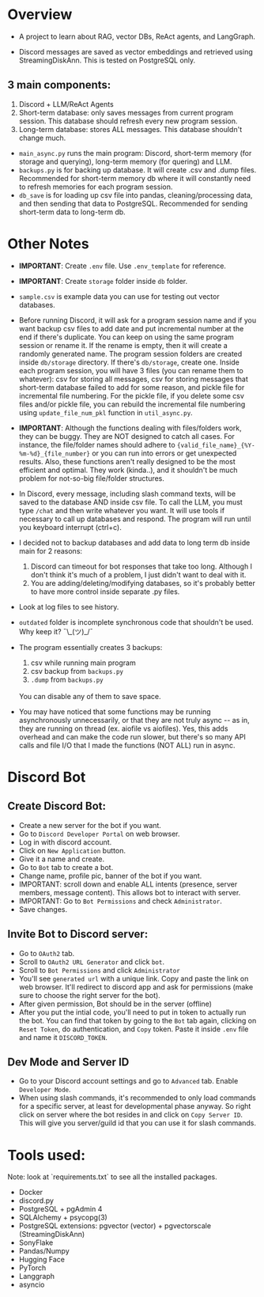 <h1>Overview</h1>

- A project to learn about RAG, vector DBs, ReAct agents, and LangGraph.

- Discord messages are saved as vector embeddings and retrieved using StreamingDiskAnn. This is tested on PostgreSQL only.


<h2>3 main components:</h2>

1. Discord + LLM/ReAct Agents
2. Short-term database: only saves messages from current program session. This database should refresh every new program session.
3. Long-term database: stores ALL messages. This database shouldn't change much.

- `main_async.py` runs the main program: Discord, short-term memory (for storage and querying), long-term memory (for quering) and LLM.
- `backups.py` is for backing up database. It will create .csv and .dump files. Recommended for short-term memory db where it will constantly need to refresh memories for each program session.
- `db_save` is for loading up csv file into pandas, cleaning/processing data, and then sending that data to PostgreSQL. Recommended for sending short-term data to long-term db.


<h1> Other Notes </h1>

- **IMPORTANT**: Create `.env` file. Use `.env_template` for reference.

- **IMPORTANT**: Create `storage` folder inside `db` folder.

- `sample.csv` is example data you can use for testing out vector databases.

- Before running Discord, it will ask for a program session name and if you want backup csv files to add date and put incremental number at the end if there's duplicate. You can keep on using the same program session or rename it. If the rename is empty, then it will create a randomly generated name. The program session folders are created inside `db/storage` directory. If there's `db/storage`, create one. Inside each program session, you will have 3 files (you can rename them to whatever): csv for storing all messages, csv for storing messages that short-term database failed to add for some reason, and pickle file for incremental file numbering. For the pickle file, if you delete some csv files and/or pickle file, you can rebuild the incremental file numbering using `update_file_num_pkl` function in `util_async.py`.

- **IMPORTANT**: Although the functions dealing with files/folders work, they can be buggy. They are NOT designed to catch all cases. For instance, the file/folder names should adhere to `{valid_file_name}_{%Y-%m-%d}_{file_number}` or you can run into errors or get unexpected results. Also, these functions aren't really designed to be the most efficient and optimal. They work (kinda..), and it shouldn't be much problem for not-so-big file/folder structures.

- In Discord, every message, including slash command texts, will be saved to the database AND inside csv file. To call the LLM, you must type `/chat` and then write whatever you want. It will use tools if necessary to call up databases and respond. The program will run until you keyboard interrupt (ctrl+c).

- I decided not to backup databases and add data to long term db inside main for 2 reasons:
    1. Discord can timeout for bot responses that take too long. Although I don't think it's much of a problem, I just didn't want to deal with it.
    2. You are adding/deleting/modifying databases, so it's probably better to have more control inside separate .py files.

- Look at log files to see history.

- `outdated` folder is incomplete synchronous code that shouldn't be used. Why keep it?  ¯\\\_(ツ)_/¯

- The program essentially creates 3 backups:
    1. csv while running main program
    2. csv backup from `backups.py`
    3. `.dump` from `backups.py`
    <br>
    You can disable any of them to save space.

- You may have noticed that some functions may be running asynchronously unnecessarily, or that they are not truly async -- as in, they are running on thread (ex. aiofile vs aiofiles). Yes, this adds overhead and can make the code run slower, but there's so many API calls and file I/O that I made the functions (NOT ALL) run in async.


<h1> Discord Bot </h1>

<h2> Create Discord Bot: </h2>

- Create a new server for the bot if you want.
- Go to `Discord Developer Portal` on web browser.
- Log in with discord account.
- Click on `New Application` button.
- Give it a name and create.
- Go to `Bot` tab to create a bot.
- Change name, profile pic, banner of the bot if you want.
- IMPORTANT: scroll down and enable ALL intents (presence, server members, message content). This allows bot to interact with server.
- IMPORTANT: Go to `Bot Permissions` and check `Administrator`.
- Save changes.

<h2> Invite Bot to Discord server: </h2>

- Go to `OAuth2` tab.
- Scroll to `OAuth2 URL Generator` and click `bot`.
- Scroll to `Bot Permissions` and click `Administrator`
- You'll see `generated url` with a unique link. Copy and paste the link on web browser. It'll redirect to discord app and ask for permissions (make sure to choose the right server for the bot).
- After given permission, Bot should be in the server (offline)
- After you put the intial code, you'll need to put in token to actually run the bot. You can find that token by going to the `Bot` tab again, clicking on `Reset Token`, do authentication, and `Copy` token. Paste it inside `.env` file and name it `DISCORD_TOKEN`. 

<h2>Dev Mode and Server ID</h2>

- Go to your Discord account settings and go to `Advanced` tab. Enable `Developer Mode`.
- When using slash commands, it's recommended to only load commands for a specific server, at least for developmental phase anyway. So right click on server where the bot resides in and click on `Copy Server ID`. This will give you server/guild id that you can use it for slash commands. 


<h1>Tools used:</h1>
Note: look at `requirements.txt` to see all the installed packages.

- Docker
- discord.py
- PostgreSQL + pgAdmin 4
- SQLAlchemy + psycopg(3)
- PostgreSQL extensions: pgvector (vector) + pgvectorscale (StreamingDiskAnn)
- SonyFlake
- Pandas/Numpy
- Hugging Face
- PyTorch
- Langgraph
- asyncio


